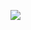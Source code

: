 [![](https://www.herokucdn.com/deploy/button.png)](https://heroku.com/deploy?template=https://github.com/uytfcvb/kjuytgfbn.git)
